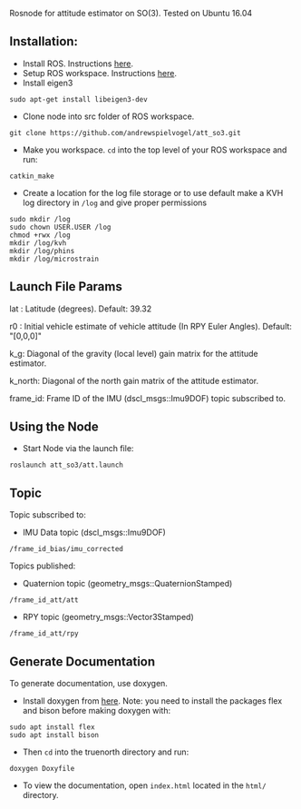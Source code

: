 Rosnode for attitude estimator on SO(3).  Tested on Ubuntu 16.04

## Installation:

- Install ROS. Instructions [here](http://wiki.ros.org/kinetic/Installation).
- Setup ROS workspace. Instructions [here](http://wiki.ros.org/ROS/Tutorials/InstallingandConfiguringROSEnvironment).
- Install eigen3
```
sudo apt-get install libeigen3-dev
```
- Clone node into src folder of ROS workspace.
```
git clone https://github.com/andrewspielvogel/att_so3.git
```
- Make you workspace. `cd` into the top level of your ROS workspace and run:
```
catkin_make
```
- Create a location for the log file storage or to use default make a KVH log directory in `/log` and give proper permissions
```
sudo mkdir /log   
sudo chown USER.USER /log
chmod +rwx /log           
mkdir /log/kvh
mkdir /log/phins
mkdir /log/microstrain
```

## Launch File Params

lat : Latitude (degrees). Default: 39.32

r0 : Initial vehicle estimate of vehicle attitude (In RPY Euler Angles). Default: "[0,0,0]"

k_g: Diagonal of the gravity (local level) gain matrix for the attitude estimator. 

k_north: Diagonal of the north gain matrix of the attitude estimator. 

frame_id: Frame ID of the IMU (dscl_msgs::Imu9DOF) topic subscribed to.

## Using the Node

- Start Node via the launch file:
```
roslaunch att_so3/att.launch
```

## Topic

Topic subscribed to:
- IMU Data topic (dscl_msgs::Imu9DOF)
```
/frame_id_bias/imu_corrected
```

Topics published:

- Quaternion topic (geometry_msgs::QuaternionStamped)
```
/frame_id_att/att
```

- RPY topic (geometry_msgs::Vector3Stamped)
```
/frame_id_att/rpy
```

## Generate Documentation

To generate documentation, use doxygen.

- Install doxygen from [here](http://www.stack.nl/~dimitri/doxygen/download.html). Note: you need to install the packages flex and bison before making doxygen with:
```
sudo apt install flex
sudo apt install bison
```

- Then `cd` into the truenorth directory and run:
```
doxygen Doxyfile
```

- To view the documentation, open `index.html` located in the `html/` directory.
